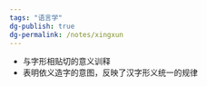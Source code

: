 ```yaml
---
tags: "语言学"
dg-publish: true
dg-permalink: /notes/xingxun
---
```

- 与字形相贴切的意义训释
- 表明依义造字的意图，反映了汉字形义统一的规律